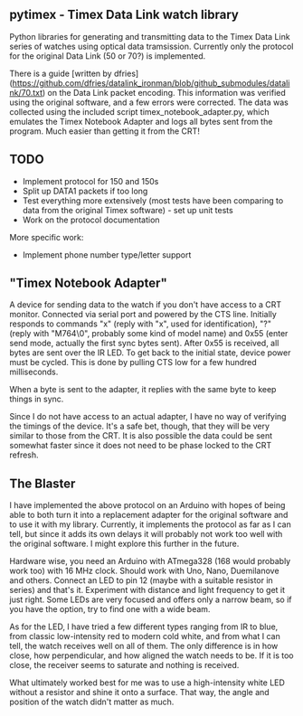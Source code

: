 ## pytimex - Timex Data Link watch library

Python libraries for generating and transmitting data to the Timex Data 
Link series of watches using optical data tramsission. Currently only the 
protocol for the original Data Link (50 or 70?) is implemented.

There is a guide [written by dfries]
(https://github.com/dfries/datalink_ironman/blob/github_submodules/datalink/70.txt)
on the Data Link packet encoding. This information was verified using the 
original software, and a few errors were corrected. The data was 
collected using the included script timex_notebook_adapter.py, which 
emulates the Timex Notebook Adapter and logs all bytes sent from the 
program. Much easier than getting it from the CRT!


## TODO

* Implement protocol for 150 and 150s
* Split up DATA1 packets if too long
* Test everything more extensively (most tests have been comparing to
  data from the original Timex software) - set up unit tests
* Work on the protocol documentation

More specific work:

* Implement phone number type/letter support


## "Timex Notebook Adapter"

A device for sending data to the watch if you don't have access to a CRT 
monitor. Connected via serial port and powered by the CTS line. Initially 
responds to commands "x" (reply with "x", used for identification), "?" 
(reply with "M764\0", probably some kind of model name) and 0x55 (enter 
send mode, actually the first sync bytes sent). After 0x55 is received, 
all bytes are sent over the IR LED. To get back to the initial state, 
device power must be cycled. This is done by pulling CTS low for a few 
hundred milliseconds.

When a byte is sent to the adapter, it replies with the same byte to keep
things in sync.

Since I do not have access to an actual adapter, I have no way of
verifying the timings of the device. It's a safe bet, though, that they
will be very similar to those from the CRT. It is also possible the
data could be sent somewhat faster since it does not need to be phase
locked to the CRT refresh.


## The Blaster

I have implemented the above protocol on an Arduino with hopes of being 
able to both turn it into a replacement adapter for the original software 
and to use it with my library. Currently, it implements the protocol as 
far as I can tell, but since it adds its own delays it will probably not 
work too well with the original software. I might explore this further in 
the future.

Hardware wise, you need an Arduino with ATmega328 (168 would probably 
work too) with 16 MHz clock. Should work with Uno, Nano, Duemilanove and 
others. Connect an LED to pin 12 (maybe with a suitable resistor in 
series) and that's it. Experiment with distance and light frequency to get 
it just right. Some LEDs are very focused and offers only a narrow beam, 
so if you have the option, try to find one with a wide beam.

As for the LED, I have tried a few different types ranging from IR to 
blue, from classic low-intensity red to modern cold white, and from what 
I can tell, the watch receives well on all of them. The only difference 
is in how close, how perpendicular, and how aligned the watch needs to 
be. If it is too close, the receiver seems to saturate and nothing is 
received.

What ultimately worked best for me was to use a high-intensity white LED 
without a resistor and shine it onto a surface. That way, the angle and 
position of the watch didn't matter as much.

